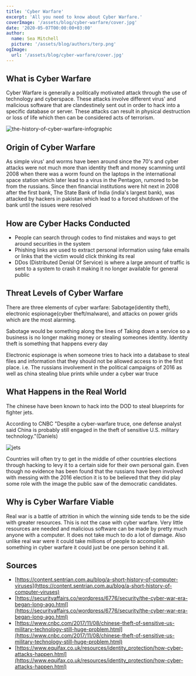 ```yaml
---
title: 'Cyber Warfare'
excerpt: 'All you need to know about Cyber Warfare.'
coverImage: '/assets/blog/cyber-warfare/cover.jpg'
date: '2020-05-07T00:00:00+03:00'
author:
  name: Sea Mitchell
  picture: '/assets/blog/authors/terp.png'
ogImage:
  url: '/assets/blog/cyber-warfare/cover.jpg'
---
```


## What is Cyber Warfare

Cyber Warfare is generally a politically motivated attack through the use of technology and cyberspace.  These attacks involve different virus' and malicious software that are clandestinely sent out in order to hack into a specific database or server.  These attacks can result in physical destruction or loss of life which then can be considered acts of terrorism. 

![the-history-of-cyber-warfare-infographic](/assets/blog/cyber-warfare/the-history-of-cyber-warfare-infographic.jpg)

## Origin of Cyber Warfare

As simple virus' and worms have been around since the 70's and cyber attacks were not much more than identity theft and money scamming until 2008 when there was a worm found on the laptops in the international space station which later lead to a virus in the Pentagon, rumored to be from the russians.  Since then financial institutions were hit next in 2008 after the first bank, The State Bank of India (india's largest bank), was attacked by hackers in pakistan which lead to a forced shutdown of the bank until the issues were resolved

## How are Cyber Hacks Conducted

-   People can search through codes to find mistakes and ways to get around securities in the system
-   Phishing links are used to extract personal information using fake emails or links that the victim would click thinking its real
-   DDos (Distributed Denial Of Service) is where a large amount of traffic is sent to a system to crash it making it no longer available for general public

## Threat Levels of Cyber Warfare

There are three elements of cyber warfare: Sabotage(identity theft), electronic espionage(cyber theft/malware), and attacks on power grids which are the most alarming. 

Sabotage would be something along the lines of Taking down a service so a business is no longer making money or stealing someones identity.  Identity theft is something that happens every day

Electronic espionage is when someone tries to hack into a database to steal files and information that they should not be allowed access to in the first place.  i.e.  The russians involvement in the political campaigns of 2016 as well as china stealing blue prints while under a cyber war truce

## What Happens in the Real World

The chinese have been known to hack into the DOD to steal blueprints for fighter jets.

According to CNBC "Despite a cyber-warfare truce, one defense analyst said China is probably still engaged in the theft of sensitive U.S. military technology."(Daniels)

![jets](/assets/blog/cyber-warfare/jets.jpg)

Countries will often try to get in the middle of other countries elections through hacking to levy it to a certain side for their own personal gain.  Even though no evidence has been found that the russians have been involved with messing with the 2016 election it is to be believed that they did play some role with the image the public saw of the democratic candidates.

## Why is Cyber Warfare Viable

Real war is a battle of attrition in which the winning side tends to be the side with greater resources.  This is not the case with cyber warfare.  Very little resources are needed and malicious software can be made by pretty much anyone with a computer.  It does not take much to do a lot of damage. Also unlike real war were it could take millions of people to accomplish something in cyber warfare it could just be one person behind it all.

## Sources

-   [https://content.sentrian.com.au/blog/a-short-history-of-computer-viruses](https://content.sentrian.com.au/blog/a-short-history-of-computer-viruses)
-   [https://securityaffairs.co/wordpress/6776/security/the-cyber-war-era-began-long-ago.html](https://securityaffairs.co/wordpress/6776/security/the-cyber-war-era-began-long-ago.html)
-   [https://www.cnbc.com/2017/11/08/chinese-theft-of-sensitive-us-military-technology-still-huge-problem.html](https://www.cnbc.com/2017/11/08/chinese-theft-of-sensitive-us-military-technology-still-huge-problem.html)
-   [https://www.equifax.co.uk/resources/identity_protection/how-cyber-attacks-happen.html](https://www.equifax.co.uk/resources/identity_protection/how-cyber-attacks-happen.html)
